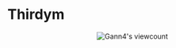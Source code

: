 # Thirdym
 
<div style="text-align: center;">
    <img src="https://komarev.com/ghpvc/?username=gann4&color=blue&label=Page%20views" alt="Gann4's viewcount">
</div>
